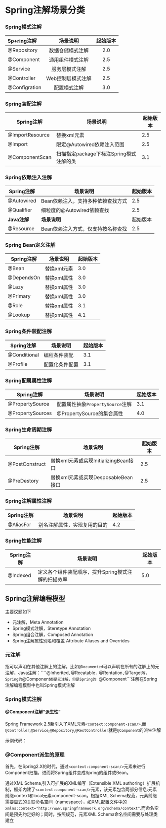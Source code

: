 # Spring注解场景分类

### Spring模式注解

| Sp+ring注解   |     场景说明      | 起始版本 |
| :------------ | :---------------: | :------: |
| @Repository   | 数据仓储模式注解  |   2.0    |
| @Component    | 通用组件模式注解  |   2.5    |
| @Service      |  服务层模式注解   |   2.5    |
| @Controller   | Web控制层模式注解 |   2.5    |
| @Configration |   配置模式注解    |   3.0    |

### Spring装配注解

| Spring注解      | 场景说明                                | 起始版本 |
| --------------- | --------------------------------------- | -------- |
| @ImportResource | 替换xml元素<import/>                    | 2.5      |
| @Import         | 限定@Autowired依赖注入范围              | 2.5      |
| @ComponentScan  | 扫描指定package下标注Spring模式注解的类 | 3.1      |

### Spring依赖注入注解

| Spring注解   | 场景说明                           | 起始版本 |
| ------------ | ---------------------------------- | -------- |
| @Autowired   | Bean依赖注入，支持多种依赖查找方式 | 2.5      |
| @Qualifier   | 细粒度的@Autowired依赖查找         | 2.5      |
| **Java注解** | **场景说明**                       | 起始版本 |
| @Resource    | Bean依赖注入方式，仅支持按名称查找 | 2.5      |

### Spring Bean定义注解

| Spring注解 | 场景说明                                  | 起始版本 |
| ---------- | ----------------------------------------- | -------- |
| @Bean      | 替换xml元素<bean>                         | 3.0      |
| @DependsOn | 替换xml属性<bean depends-on="">           | 3.0      |
| @Lazy      | 替换xml属性<bean lazy-init="true\|false"> | 3.0      |
| @Primary   | 替换xml属性<bean primary="true\|false">   | 3.0      |
| @Role      | 替换xml属性<bean role="">                 | 3.1      |
| @Lookup    | 替换xml属性<bean lookup-method="">        | 4.1      |

### Spring条件装配注解

| Spring注解   | 场景说明       | 起始版本 |
| ------------ | -------------- | -------- |
| @Conditional | 编程条件装配   | 3.1      |
| @Profile     | 配置化条件配置 | 3.1      |

### Spring配属属性注解

| Spring注解       | 场景说明                             | 起始版本 |
| ---------------- | ------------------------------------ | -------- |
| @PropertySource  | 配置属性抽象```PropertySource```注解 | 3.1      |
| @PropertySources | @PropertySource的集合属性            | 4.0      |

### Spring生命周期注解

| Spring注解     | 场景说明                                                    | 起始版本 |
| -------------- | ----------------------------------------------------------- | -------- |
| @PostConstruct | 替换xml元素<bean init-method="">或实现InitializingBean接口  | 2.5      |
| @PreDestory    | 替换xml元素<bean destory-method="">或实现DesposableBean接口 | 2.5      |

### Spring注解属性注解

| Spring注解 | 场景说明                     | 起始版本 |
| ---------- | ---------------------------- | -------- |
| @AliasFor  | 别名注解属性，实现复用的目的 | 4.2      |

### Spring性能注解

| Spring注解 | 场景说明                                           | 起始版本 |
| ---------- | -------------------------------------------------- | -------- |
| @Indexed   | 定义各个组件装配顺序，提升Spring模式注解的扫描效率 | 5.0      |

## Spring注解编程模型

主要议题如下

- 元注解，Meta Annotation
- Spring模式注解，Steretype Annotation
- Spring组合注解，Composed Annotation
- Spring注解属性别名和覆盖 Attribute Aliases and Overrides

### 元注解

指可以声明在其他注解上的注解。比如```@Documented```可以声明在所有的注解上的元注解，Java注解：````@Inherited```,```@Reeatable```，```@Rentation```,```@Target```等，Spring的```@Component```都是元注解，但是Spring的 ```@Component```注解在Spring注解编程模型中也叫Spring模式注解

### Spring模式注解

#### @Component注解"派生性"

Spring Framework 2.5新引入了XML元素```<context:component-scan/>```,而```@Controller```,```@Service```,```@Repository```,```@RestController```就是```@Component```的派生注解

示例代码：

[代码]: https://github.com/wang-cong-li/think_in_springboot/tree/master/springboot-2.x-samples/springboot-2.0.2.RELEASE

### @Component派生的原理

首先，在Spring2.X的时代，通过```<context:component-scan/>```元素来进行Component扫描，进而将Spring组件变成Spring的组件或Bean。

通过XML Schema,引入可扩展的XML编写（Extensible XML authoring）扩展机制，框架内建了```<context:component-scan/>```元素，该元素包含两部分信息:元素前缀context和local元素component-scan。根据XML Schema规范，元素前缀需要显式的关联命名空间（namespace），如XML配置文件中的 ```xmlns:context="http://www.springframework.org/schema/context"```.而命名空间是预先约定好的；同时，按照规范，元素XML Schema命名空间需要与处理类建立







